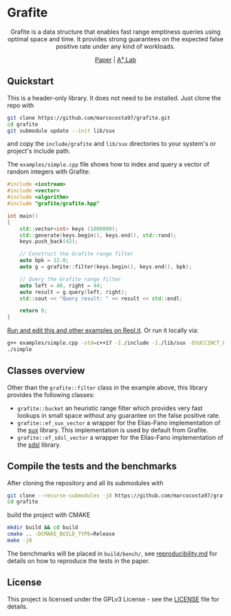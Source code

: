 # Grafite

<p align="center">Grafite is a data structure that enables fast range emptiness
queries using optimal space and time. It provides strong guarantees on the expected false positive rate under any kind
of workloads.</p>

<p align="center">
    <a href="https://arxiv.org/abs/2311.15380">Paper</a>
    | <a href="http://acube.di.unipi.it">A³ Lab</a>
</p>

## Quickstart

This is a header-only library. It does not need to be installed. Just clone the repo with

```bash
git clone https://github.com/marcocosta97/grafite.git
cd grafite
git submodule update --init lib/sux
```

and copy the `include/grafite` and `lib/sux` directories to your system's or project's include path.

The `examples/simple.cpp` file shows how to index and query a vector of random integers with Grafite:

```cpp
#include <iostream>
#include <vector>
#include <algorithm>
#include "grafite/grafite.hpp"

int main()
{
    std::vector<int> keys (1000000);
    std::generate(keys.begin(), keys.end(), std::rand);
    keys.push_back(42);

    // Construct the Grafite range filter
    auto bpk = 12.0;
    auto g = grafite::filter(keys.begin(), keys.end(), bpk);

    // Query the Grafite range filter
    auto left = 40, right = 44;
    auto result = g.query(left, right);
    std::cout << "Query result: " << result << std::endl;

    return 0;
}
```

[Run and edit this and other examples on Repl.it](https://repl.it/github/marcocosta97/grafite). Or run it locally via:

```bash
g++ examples/simple.cpp -std=c++17 -I./include -I./lib/sux -DSUCCINCT_LIB_SUX -o simple
./simple
```

## Classes overview

Other than the `grafite::filter` class in the example above, this library provides the following classes:

- `grafite::bucket` an heuristic range filter which provides very fast lookups in small space without any guarantee on the false positive rate.
- `grafite::ef_sux_vector` a wrapper for the Elias-Fano implementation of the [sux](https://sux.di.unimi.it) library. This implementation is used by default from Grafite.
- `grafite::ef_sdsl_vector` a wrapper for the Elias-Fano implementation of the [sdsl](https://github.com/simongog/sdsl-lite) library.

## Compile the tests and the benchmarks

After cloning the repository and all its submodules with
```bash
git clone --recurse-submodules -j8 https://github.com/marcocosta97/grafite.git
cd grafite
```

build the project with CMAKE
```bash
mkdir build && cd build
cmake .. -DCMAKE_BUILD_TYPE=Release
make -j8
```

The benchmarks will be placed in `build/bench/`, see [reproducibility.md](bench/reproducibility.md) for details on how to reproduce 
the tests in the paper.

## License

This project is licensed under the GPLv3 License - see the [LICENSE](LICENSE) file for details.

<!---
If you use the library please cite the following paper:

> Costa, Marco, Paolo Ferragina, and Giorgio Vinciguerra. Grafite: Taming Adversarial Queries with Optimal Range Filters. Proceedings of the ACM on Management of Data, 2836-6573, 2024.

```tex
@article{Costa:2024grafite,
  author = {Costa, Marco and Ferragina, Paolo and Vinciguerra, Giorgio},
  journal = {Proceedings of the ACM on Management of Data},
  issn = {2836-6573},
  title = {Grafite: Taming Adversarial Queries with Optimal Range Filters},
  year = {2024}}
```
--->
